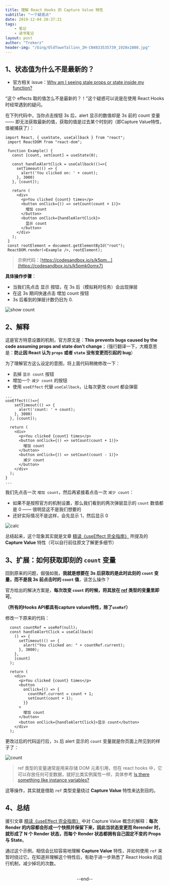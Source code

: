 ```yaml
---
title: 理解 React Hooks 的 Capture Value 特性
subtitle: "一个疑惑点"
date: 2019-12-04 20:37:21
tags: 
	- 笔记
	- 读书笔记
layout: post
author: "Trekerz"
header-img: "/bing/OldTownTallinn_ZH-CN4833535739_1920x1080.jpg"
---
```








## 1、状态值为什么不是最新的？

- 官方相关 issue：[Why am I seeing stale props or state inside my function?](https://reactjs.org/docs/hooks-faq.html#how-to-get-the-previous-props-or-state)

“这个 effects 取的值怎么不是最新的？！”这个疑惑可以说是在使用 React Hooks 时经常遇到的疑问。

在下列代码中，当你点击按钮 3s 后，alert 显示的数值却是 3s 前的 count 变量 —— 即无法获取最新的值，获取的值是过去某个时刻的（即Capture Value特性，值被捕获了）：

```react
import React, { useState, useCallback } from "react";
 import ReactDOM from "react-dom";
 
 function Example() {
   const [count, setCount] = useState(0);
 
   const handleAlertClick = useCallback(()=>{
     setTimeout(() => {
       alert('You clicked on: ' + count);
     }, 3000)
   }, [count]);
 
   return (
     <div>
       <p>You clicked {count} times</p>
       <button onClick={() => setCount(count + 1)}>
         增加 count
       </button>
       <button onClick={handleAlertClick}>
         显示 count
       </button>
     </div>
   );
 }
 const rootElement = document.getElementById("root");
 ReactDOM.render(<Example />, rootElement);
```

> 示例代码：[https://codesandbox.io/s/k5pm...](https://codesandbox.io/s/k5pmk0omx7)

**具体操作步骤**：

- 当我们先点击 显示 按钮，在 3s 后（模拟耗时任务）会出现弹层
- 在这 3s 期间快速点击 增加 count 按钮
- 3s 后看到的弹层计数仍旧为 0.

![show count](https://ws2.sinaimg.cn/large/006tKfTcly1g14p16hlgrg30fm0ajatm.gif)

## 2、解释

这是官方特意设置的机制，官方原文是：**This prevents bugs caused by the code assuming props and state don’t change**；（强行翻译一下，大概意思是：**防止因 React 认为 `props` 或者 `state` 没有变更而引起的 bug**）

为了理解官方这么设定的意图，将上面代码稍微修改一下：

- 去掉 `显示 count` 按钮
- 增加一个 `减少 count` 的按钮
- 使用 `useEffect` 代替 `useCallback`，让每次更改 count 都会弹窗

```react
...
useEffect(()=>{
    setTimeout(() => {
      alert('count: ' + count);
    }, 3000)
  }, [count]);

  return (
    <div>
      <p>You clicked {count} times</p>
      <button onClick={() => setCount(count + 1)}>
        增加 count
      </button>
      <button onClick={() => setCount(count - 1)}>
        减少 count
      </button>
    </div>
  );
}
...
```

我们先点击一次 `增加 count`，然后再紧接着点击一次 `减少 count`：

- 如果不是按照官方的机制设置，那么我们看到的两次弹层显示的 `count` 数值都是 0 —— 很明显这不是我们想要的
- 还好实际情况不是这样，会先显示 1，然后显示 0

![calc](https://ws4.sinaimg.cn/large/006tKfTcly1g14p4sefc3g30fm0ajn0l.gif)

总结起来，这个现象其实就是文章 [精读《useEffect 完全指南》](https://segmentfault.com/a/1190000018639033) 所提及的 **Capture Value** 特性（可以自行前往原文了解更多细节）

## 3、扩展：如何获取即刻的 `count` 变量

回到原来的问题，倔强如我，**我就是想要在 3s 后获取的是此时此刻的 `count` 变量，而不是我 3s 前点击时的 `count` 值**，该怎么操作？

官方给出的解决方案是，**每次改变 `count` 的时候，将其放在 [ref](https://reactjs.org/docs/hooks-faq.html#is-there-something-like-instance-variables) 类型的变量里即可**。

**（所有的Hooks API都具有capture values特性，除了`useRef`）**

修改一下原来的代码：

```react
  const countRef = useRef(null);
  const handleAlertClick = useCallback(
    () => {
      setTimeout(() => {
        alert("You clicked on: " + countRef.current);
      }, 3000);
    },
    [count]
  );

  return (
    <div>
      <p>You clicked {count} times</p>
      <button
        onClick={() => {
          countRef.current = count + 1;
          setCount(count + 1);
        }}
      >
        增加 count
      </button>
      <button onClick={handleAlertClick}>显示 count</button>
    </div>
  );
```

更改过后的代码运行后，`3s` 后 alert 显示的 `count` 变量就是你页面上所见到的样子了：

![count](https://ws4.sinaimg.cn/large/006tKfTcly1g14pl1a881g30fm0ajwhh.gif)

> ref 类型的变量通常是用来存储 DOM 元素引用，但在 react hooks 中，它可以存放任何可变数据，就好比类实例属性一样，具体参考 [Is there something like instance variables?](https://reactjs.org/docs/hooks-faq.html#is-there-something-like-instance-variables)

这等操作，其实就是借助 `ref` 类型变量绕过 **Capture Value** 特性来达到目的。

## 4、总结

援引文章 [精读《useEffect 完全指南》](https://segmentfault.com/a/1190000018639033) 中对 Capture Value 概念的解释：**每次 Render 的内容都会形成一个快照并保留下来，因此当状态变更而 Rerender 时，就形成了 N 个 Render 状态，而每个 Render 状态都拥有自己固定不变的 Props 与 State**。

通过这个示例，相信会比较容易地理解 **Capture Value** 特性，并如何使用 `ref` 来暂时绕过它。在知道并理解这个特性后，有助于进一步熟悉了 React Hooks 的运行机制，减少掉坑的次数。







<br/>



<center>--end--</center>



<br/>